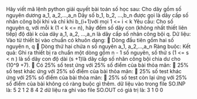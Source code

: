 Hãy viết mã lệnh python giải quyết bài toán số học sau:
Cho dãy gồm số nguyên dương a_1, a_2,...,a_n
Dãy số b_1, b_2, ...,b_n được gọi là dãy cấp số nhân công bội khi và chỉ khi b_(i+1)với mọi 1 <= i < k
Yêu cầu: Cho số nguyên q, với mỗi k (1 < k <= n), hãy đếm số dãy con (không nhất thiết liên tiếp) độ dài k của dãy a_1, a_2, ...,a_n là dãy cấp số nhân công bội q.
Dữ liệu: Vào từ thiết bị vào chuẩn có khuôn dạng:
 Dòng đầu tiên gồm hai số nguyên n, q 
 Dòng thứ hai chứa n số nguyên a_1, a_2,...,a_n
Ràng buộc:
Kết quả: Ghi ra thiết bị ra chuẩn một dòng gồm n - 1 số nguyên, số thứ s (1 <= s < n ) là số dãy con độ dài  (s +1)là dãy cấp số nhân công bội chia dư cho (10^9 +7).
 Có 25% số test ứng với 25% số điểm của bài thỏa mãn:
 25% số test khác ứng với 25% số điểm của bài thỏa mãn:
 25% số test khác ứng với 25% số điểm của bài thỏa mãn:
 25% số test còn lại ứng với 25% số điểm của bài không có ràng buộc gì thêm.
dữ liệu vào trong file SO.INP là: 
5 2
1 2 8 4 2
dữ liệu ra ghi vào file SO.OUT có giá trị là: 3 1 0 0
